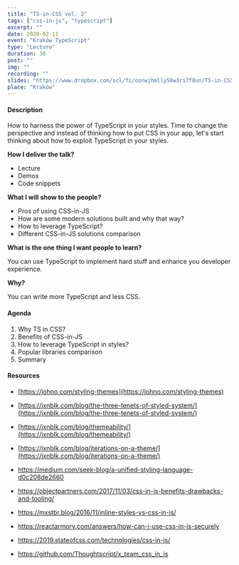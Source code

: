 ```yaml
---
title: "TS-in-CSS vol. 2"
tags: ["css-in-js", "typescript"]
excerpt: ""
date: 2020-02-11
event: "Kraków TypeScript"
type: "Lecture"
duration: 30
post: ""
img: ""
recording: ""
slides: "https://www.dropbox.com/scl/fi/oonwjhmlly58w3ri7f8un/TS-in-CSS.paper"
place: "Kraków"
---
```


#### Description

How to harness the power of TypeScript in your styles.
Time to change the perspective and instead of thinking how to put CSS in your app, let's start thinking about how to exploit TypeScript in your styles.

**How I deliver the talk?**

- Lecture
- Demos
- Code snippets

**What I will show to the people?**

- Pros of using CSS-in-JS
- How are some modern solutions built and why that way?
- How to leverage TypeScript?
- Different CSS-in-JS solutions comparison

**What is the one thing I want people to learn?**

You can use TypeScript to implement hard stuff and enhance you developer experience.

**Why?**

You can write more TypeScript and less CSS.

#### Agenda

1. Why TS in CSS?
2. Benefits of CSS-in-JS
3. How to leverage TypeScript in styles?
4. Popular libraries comparison
5. Summary

#### Resources

- [https://johno.com/styling-themes](https://johno.com/styling-themes)
- [https://jxnblk.com/blog/the-three-tenets-of-styled-system/](https://jxnblk.com/blog/the-three-tenets-of-styled-system/)
- [https://jxnblk.com/blog/themeability/](https://jxnblk.com/blog/themeability/)
- [https://jxnblk.com/blog/iterations-on-a-theme/](https://jxnblk.com/blog/iterations-on-a-theme/)

- https://medium.com/seek-blog/a-unified-styling-language-d0c208de2660
- https://objectpartners.com/2017/11/03/css-in-js-benefits-drawbacks-and-tooling/
- https://mxstbr.blog/2016/11/inline-styles-vs-css-in-js/
- https://reactarmory.com/answers/how-can-i-use-css-in-js-securely
- https://2019.stateofcss.com/technologies/css-in-js/
- https://github.com/Thoughtscript/x_team_css_in_js
